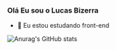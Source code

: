 ### Olá Eu sou o Lucas Bizerra


- 🌱 Eu estou estudando front-end

![Anurag's GitHub stats](https://github-readme-stats.vercel.app/api?username=LucasB310&show_icons=true&theme=dark)
##
